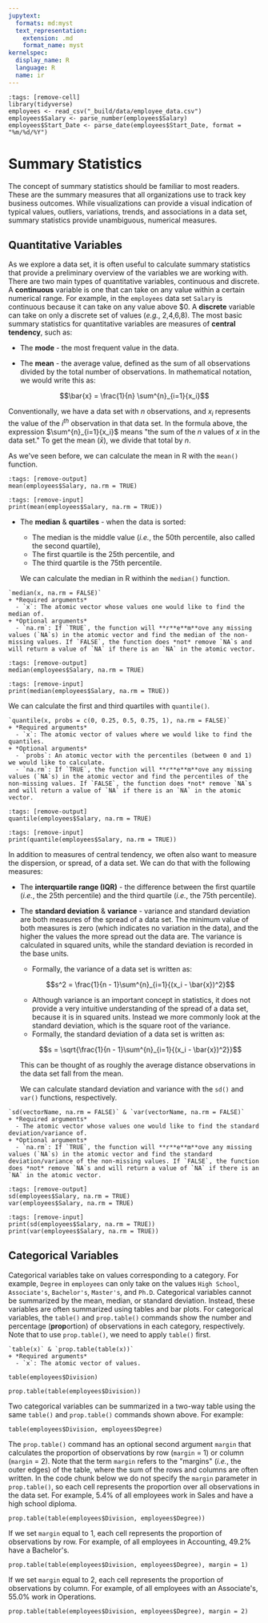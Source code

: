 ```yaml
---
jupytext:
  formats: md:myst
  text_representation:
    extension: .md
    format_name: myst
kernelspec:
  display_name: R
  language: R
  name: ir
---
```


```{code-cell}
:tags: [remove-cell]
library(tidyverse)
employees <- read_csv("_build/data/employee_data.csv")
employees$Salary <- parse_number(employees$Salary)
employees$Start_Date <- parse_date(employees$Start_Date, format = "%m/%d/%Y")
```

# Summary Statistics

The concept of summary statistics should be familiar to most readers. These are the summary measures that all organizations use to track key business outcomes. While visualizations can provide a visual indication of typical values, outliers, variations, trends, and associations in a data set, summary statistics provide unambiguous, numerical measures.

## Quantitative Variables

As we explore a data set, it is often useful to calculate summary statistics that provide a preliminary overview of the variables we are working with. There are two main types of quantitative variables, continuous and discrete. A **continuous** variable is one that can take on any value within a certain numerical range. For example, in the `employees` data set `Salary` is continuous because it can take on any value above \$0. A **discrete** variable can take on only a discrete set of values (*e.g.*, 2,4,6,8). 
The most basic summary statistics for quantitative variables are measures of **central tendency**, such as:

+ The **mode** - the most frequent value in the data.

+ The **mean** - the average value, defined as the sum of all observations divided by the total number of observations. In mathematical notation, we would write this as: 

$$\bar{x} = \frac{1}{n} \sum^{n}_{i=1}{x_i}$$

  Conventionally, we have a data set with $n$ observations, and $x_i$ represents the value of the $i^{th}$ observation in that data set. In the formula above, the expression $\sum^{n}_{i=1}{x_i}$ means "the sum of the $n$ values of $x$ in the data set." To get the mean ($\bar{x}$), we divide that total by $n$.

  As we've seen before, we can calculate the mean in R with the `mean()` function.

```{code-cell}
:tags: [remove-output]
mean(employees$Salary, na.rm = TRUE)
```

```{code-cell}
:tags: [remove-input]
print(mean(employees$Salary, na.rm = TRUE))
```

+ The **median** & **quartiles** - when the data is sorted:
  + The median is the middle value (*i.e.*, the 50th percentile, also called the second quartile),
  + The first quartile is the 25th percentile, and 
  + The third quartile is the 75th percentile.
  
  We can calculate the median in R withinh the `median()` function.
  
```{admonition} Syntax
`median(x, na.rm = FALSE)`
+ *Required arguments*
  - `x`: The atomic vector whose values one would like to find the median of.
+ *Optional arguments*
  - `na.rm`: If `TRUE`, the function will **r**e**m**ove any missing values (`NA`s) in the atomic vector and find the median of the non-missing values. If `FALSE`, the function does *not* remove `NA`s and will return a value of `NA` if there is an `NA` in the atomic vector.
```

```{code-cell}
:tags: [remove-output]
median(employees$Salary, na.rm = TRUE)
```

```{code-cell}
:tags: [remove-input]
print(median(employees$Salary, na.rm = TRUE))
```

  We can calculate the first and third quartiles with `quantile()`.

```{admonition} Syntax
`quantile(x, probs = c(0, 0.25, 0.5, 0.75, 1), na.rm = FALSE)`
+ *Required arguments*
  - `x`: The atomic vector of values where we would like to find the quantiles.
+ *Optional arguments*
  - `probs`: An atomic vector with the percentiles (between 0 and 1) we would like to calculate.
  - `na.rm`: If `TRUE`, the function will **r**e**m**ove any missing values (`NA`s) in the atomic vector and find the percentiles of the non-missing values. If `FALSE`, the function does *not* remove `NA`s and will return a value of `NA` if there is an `NA` in the atomic vector.
```

```{code-cell}
:tags: [remove-output]
quantile(employees$Salary, na.rm = TRUE)
```

```{code-cell}
:tags: [remove-input]
print(quantile(employees$Salary, na.rm = TRUE))
```

In addition to measures of central tendency, we often also want to measure the dispersion, or spread, of a data set. We can do that with the following measures:

+ The **interquartile range (IQR)** - the difference between the first quartile (*i.e.*, the 25th percentile) and the third quartile (*i.e.*, the 75th percentile).

+ The **standard deviation** & **variance** - variance and standard deviation are both measures of the spread of a data set. The minimum value of both measures is zero (which indicates no variation in the data), and the higher the values the more spread out the data are. The variance is calculated in squared units, while the standard deviation is recorded in the base units.
  + Formally, the variance of a data set is written as:


  $$s^2 = \frac{1}{n - 1}\sum^{n}_{i=1}{(x_i - \bar{x})^2}$$

  + Although variance is an important concept in statistics, it does not provide a very intuitive understanding of the spread of a data set, because it is in squared units. Instead we more commonly look at the standard deviation, which is the square root of the variance.
  + Formally, the standard deviation of a data set is written as:


  $$s = \sqrt{\frac{1}{n - 1}\sum^{n}_{i=1}{(x_i - \bar{x})^2}}$$

  This can be thought of as roughly the average distance observations in the data set fall from the mean.

  We can calculate standard deviation and variance with the `sd()` and `var()` functions, respectively.

```{admonition} Syntax
`sd(vectorName, na.rm = FALSE)` & `var(vectorName, na.rm = FALSE)`
+ *Required arguments*
  - The atomic vector whose values one would like to find the standard deviation/variance of.
+ *Optional arguments*
  - `na.rm`: If `TRUE`, the function will **r**e**m**ove any missing values (`NA`s) in the atomic vector and find the standard deviation/variance of the non-missing values. If `FALSE`, the function does *not* remove `NA`s and will return a value of `NA` if there is an `NA` in the atomic vector.
```
  
```{code-cell}
:tags: [remove-output]
sd(employees$Salary, na.rm = TRUE)
var(employees$Salary, na.rm = TRUE)
```

```{code-cell}
:tags: [remove-input]
print(sd(employees$Salary, na.rm = TRUE))
print(var(employees$Salary, na.rm = TRUE))
```

## Categorical Variables

Categorical variables take on values corresponding to a category. For example, `Degree` in `employees` can only take on the values `High School`, `Associate's`, `Bachelor's`, `Master's`, and `Ph.D`. Categorical variables cannot be summarized by the mean, median, or standard deviation. Instead, these variables are often summarized using tables and bar plots. For categorical variables, the `table()` and `prop.table()` commands show the number and percentage (**prop**ortion) of observations in each category, respectively. Note that to use `prop.table()`, we need to apply `table()` first.

```{admonition} Syntax
`table(x)` & `prop.table(table(x))`
+ *Required arguments*
  - `x`: The atomic vector of values.
```

```{code-cell}
table(employees$Division)
```

```{code-cell}
prop.table(table(employees$Division))
```

Two categorical variables can be summarized in a two-way table using the same `table()` and `prop.table()` commands shown above. For example:

```{code-cell}
table(employees$Division, employees$Degree)
```

The `prop.table()` command has an optional second argument `margin` that calculates the proportion of observations by row (`margin` = 1) or column (`margin` = 2). Note that the term `margin` refers to the "margins" (*i.e.*, the outer edges) of the table, where the sum of the rows and columns are often written. In the code chunk below we do not specify the `margin` parameter in `prop.table()`, so each cell represents the proportion over all observations in the data set. For example, 5.4% of all employees work in Sales and have a high school diploma.

```{code-cell}
prop.table(table(employees$Division, employees$Degree))
```

If we set `margin` equal to 1, each cell represents the proportion of observations by row. For example, of all employees in Accounting, 49.2% have a Bachelor's.

```{code-cell}
prop.table(table(employees$Division, employees$Degree), margin = 1)
```

If we set `margin` equal to 2, each cell represents the proportion of observations by column. For example, of all employees with an Associate's, 55.0% work in Operations. 

```{code-cell}
prop.table(table(employees$Division, employees$Degree), margin = 2)
```